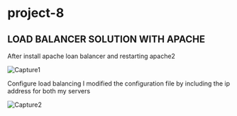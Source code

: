 # project-8
## LOAD BALANCER SOLUTION WITH APACHE

After install apache loan balancer and restarting apache2

![Capture1](https://user-images.githubusercontent.com/108102087/192122744-53318a99-72cf-4c1c-9db0-c6b415bd45ab.PNG)

Configure load balancing
I modified the configuration file by including the ip address for both my servers

![Capture2](https://user-images.githubusercontent.com/108102087/192122809-43ff13db-2ebd-4c98-9efa-937494d7c4b1.PNG)
